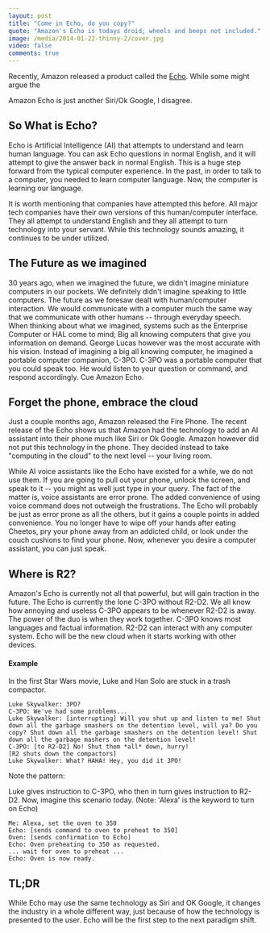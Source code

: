 ```yaml
---
layout: post
title: "Come in Echo, do you copy?"
quote: "Amazon's Echo is todays droid; wheels and beeps not included."
image: /media/2014-01-22-thinny-2/cover.jpg
video: false
comments: true
---
```


Recently, Amazon released a product called the [Echo](http://amazon.com/echo). While some might argue the

Amazon Echo is just another Siri/Ok Google, I disagree.

## So What is Echo?
Echo is Artificial Intelligence (AI) that attempts to understand and learn human language. You can ask Echo questions in normal English, and it will attempt to give the answer back in normal English. This is a huge step forward from the typical computer experience. In the past, in order to talk to a computer, you needed to learn computer language. Now, the computer is learning our language. 

It is worth mentioning that companies have attempted this before. All major tech companies have their own versions of this human/computer interface. They all attempt to understand English and they all attempt to turn technology into your servant. While this technology sounds amazing, it continues to be under utilized.

## The Future as we imagined
30 years ago, when we imagined the future, we didn't imagine miniature computers in our pockets. We definitely didn't imagine speaking to little computers. The future as we foresaw dealt with human/computer interaction. We would communicate with a computer much the same way that we communicate with other humans -- through everyday speech.
When thinking about what we imagined, systems such as the Enterprise Computer or HAL come to mind; Big all knowing computers that give you information on demand. George Lucas however was the most accurate with his vision. Instead of imagining a big all knowing computer, he imagined a portable computer companion, C-3PO.
C-3PO was a portable computer that you could speak too. He would listen to your question or command, and respond accordingly. Cue Amazon Echo.

## Forget the phone, embrace the cloud
Just a couple months ago, Amazon released the Fire Phone. The recent release of the Echo shows us that Amazon had the technology to add an AI assistant into their phone much like Siri or Ok Google. Amazon however did not put this technology in the phone. They decided instead to take "computing in the cloud" to the next level -- your living room. 

While AI voice assistants like the Echo have existed for a while, we do not use them. If you are going to pull out your phone, unlock the screen, and speak to it -- you might as well just type in your query. The fact of the matter is, voice assistants are error prone. The added convenience of using voice command does not outweigh the frustrations. The Echo will probably be just as error prone as all the others, but it gains a couple points in added convenience. You no longer have to wipe off your hands after eating Cheetos, pry your phone away from an addicted child, or look under the couch cushions to find your phone. Now, whenever you desire a computer assistant, you can just speak. 

## Where is R2?
Amazon's Echo is currently not all that powerful, but will gain traction in the future. The Echo is currently the lone C-3PO without R2-D2. We all know how annoying and useless C-3PO appears to be whenever R2-D2 is away. The power of the duo is when they work together. C-3PO knows most languages and factual information. R2-D2 can interact with any computer system. Echo will be the new cloud when it starts working with other devices. 

#### Example

In the first Star Wars movie, Luke and Han Solo are stuck in a trash compactor.

~~~
Luke Skywalker: 3PO?
C-3PO: We've had some problems...
Luke Skywalker: [interrupting] Will you shut up and listen to me! Shut down all the garbage smashers on the detention level, will ya? Do you copy? Shut down all the garbage smashers on the detention level! Shut down all the garbage mashers on the detention level!
C-3PO: [to R2-D2] No! Shut them *all* down, hurry!
[R2 shuts down the compactors]
Luke Skywalker: What? HAHA! Hey, you did it 3PO! 

~~~

Note the pattern:

Luke gives instruction to C-3PO, who then in turn gives instruction to R2-D2.
Now, imagine this scenario today. (Note: 'Alexa' is the keyword to turn on Echo)

~~~
Me: Alexa, set the oven to 350
Echo: [sends command to oven to preheat to 350]
Oven: [sends confirmation to Echo]
Echo: Oven preheating to 350 as requested.
... wait for oven to preheat ...
Echo: Oven is now ready.
~~~

## TL;DR
While Echo may use the same technology as Siri and OK Google, it changes the industry in a whole different way, just because of how the technology is presented to the user. Echo will be the first step to the next paradigm shift.
